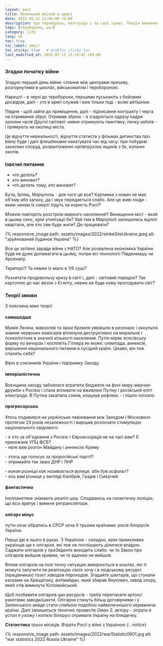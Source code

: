 ```yaml
---
layout: post
title: Маленький ювілей в армії
date: 2022-05-31 21:05:00 +3:00
description: про тероборону, безглузду і за свої гроші. Теорія виникнення гарячої фази війни чому Росія 
tags: [тероборона, war]
category: life
lang: uk
toc: true
toc_label: зміст
toc_sticky: true   # enables sticky toc
last_modified_at: 2022-07-13 21:19:42 +03:00
---
```


### Згадки початку війни
Згадую перший день війни: 
сіпання між центрами призову, розгорнутими в школах, військоматом і теробороною.

Нарешті - в черзі до тероборони, першими пуськають з бойовим досвідом, далі - хто в армії служив і вже  тільки тоді - всякі айтішніки.

Півдня - щоб зайти до приміщення, далі - підписання контракту і черга на отримання зброї.
Отримав зброю - а згадуються одразу кадри хроніки часів Другої світової: кияне отримують гвинтівку, пачку набоїв - і прямують на околиці міста.

Це відчуття нереальності, відчуття статиста у фільмах дитинства про війну буде і далі флешбеками накатувати час від часу:
при побудові захисних споруд,
розвантаженні напівтрухлих ящиків з бк,
копанні окопів.

### Ізвєчні питання 
* _что делать?_
* _кто виноват?_
* _что делать тому, кто виноват?_

Буча, Ірпінь, Маріуполь - для чого це все?
Картинка з новин не має об'єму або запаху, да і звук передається слабо.
Але це живі люди - яким чином їх смерті підуть на користь Росії?

_Можем павтаріть_ розстріли мирного населення!?
Винищення міст - який в цьому сенс, крім утилізації бк? 
Хай там в Маріуполі залишились вцілілі квартали, але хто там буде жити?
Де працювати?

{% responsive_image path: assets/images/2022/strikeSiteUkraine.jpeg alt: "зруйнований будинок Україна" %}

Все це затіяно заради війни з НАТО?
Але розвалена економіка України буде не дуже допамагати в цьому, попри всі технології Південмашу чи Арсеналу.

Території? 
Та невже їх мало в 1/6 суші?

Розхитати продовольчу кризу в світі і, далі - світовий _парядок_? 
Так картоплю до нас везли з Єгипту, невже не буде кому прогодувати світ?

### Теорії змови
З пояснень маю теорії

#### самашедша
Мумія Лєніна, мавзолей та зірки Кремля уввійшли в резонанс і оккультні знання червоних комісарів вплинули деструктивно на моральне і психологічне в значної кількості населення.
Путін міряє есесівську форму  по вечорах і косплеїть Гітлера як може: олімпіада, аннексія, вирішення національного питання в сусідній країні.
Цікаво, він теж спалить себе?

Вірю в союзників України і підтримку Заходу.

#### імперіалістична
Воєнщина заходу забоялася втратити бюджети на фоні миру-жвачки-дружби з Росією і стала впливати на вживлені Путіну і російській еліті електроди.
В Путіна закапала слина, клацнув рефлекс - і пішло поїхало.

#### прогресорська
Хтось подивився на українське лавіювання між Заходом і Московією протягом 23 років незалежності і вирішив розпочати стимуляцію національного свідомого:

\- є хто за об'єднання з Росією і Євроасоціація не на часі вам? 
Є прихожанє УПЦ ФСБ?
<br>
\- нате вам розгон Майдану і аннексію Криму 

\- хтось ще голосує за проросійські партії?
<br>
\- отримайте так звані ДНР і ЛНР

\- _какая разніца как називається вулиця, аби був асфальт?_
<br>
\- ось вам різниця у вигляді Калібрів, Градів і Смєрчей.

#### фантастична
Інопланетяне знімають реаліті шоу.
Сподіваюсь на галактичну поліцію, що всіх врятує і вимкне ретранслятори.

#### олігарх мінус 
путін хоче зібратись в СРСР хоча б трьома країнами:
росія
білорусія
Україна.

Перші дві в нього в руках.
З Україною - складно, крім примхливих українців ще є олігархи, які теж не поспішають ділитися владою.
Саджати олігархів у преЗеденте виходить слабо: чи то Закон про олігархів вийшов кривим, чи то вдачею не вийшов.

Вплив олігархів на полі тичну ситуацію вимірюється в коштах, які ті можуть залучити на реалізацію своїх _хочу_ і в людському ресурсі (працівниках) _газет заводов пароходов_.
Згадайте шахтарів, що стукали касками на Хрещатику, антімайдан, який збирав Янукович, завод хлору, який хтів вимкнути Коломойський.

Щоб позбавити олігархів цих ресурсів - треба перепахати артою/ракетами заводи/шахти. Олігархи стануть більш договірними і у Зеленського вийде стати слабкою подобою найвеличнішого керманича країни.
Далі залишиться технічно провести _Оман 2_, актору - зіграти _я устал я ухажу_ і копією білорусі отримати Україну на блюдечку.

**Статистика** трьох місяців. 
Втрати Росії у війні з Україною
{: .notice}

{% responsive_image path: assets/images/2022/warStatistic0601.jpg alt: "war statistics 2022 Russia Ukraine" %}


